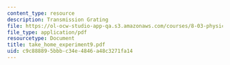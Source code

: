 ```yaml
---
content_type: resource
description: Transmission Grating
file: https://ol-ocw-studio-app-qa.s3.amazonaws.com/courses/8-03-physics-iii-spring-2003/c9c888895bbbc34e4846a48c3271fa14_take_home_experiment9.pdf
file_type: application/pdf
resourcetype: Document
title: take_home_experiment9.pdf
uid: c9c88889-5bbb-c34e-4846-a48c3271fa14
---
```

